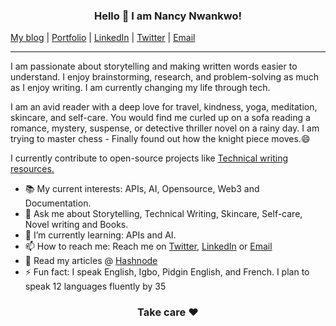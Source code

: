  <h3 align="center"> Hello 👋 I am Nancy Nwankwo! </h3>
 
[My blog](https://nancywrites.hashnode.dev) | [Portfolio](https://nancynwankwo.journoportfolio.com/) | [LinkedIn](www.linkedin.com/in/nancy-nwankwo) | [Twitter](https://twitter.com/iwriteng) | [Email](mailto:nancydesire5@gmail.com)
***

I am passionate about storytelling and making written words easier to understand. 
I enjoy brainstorming, research, and problem-solving as much as I enjoy writing. I am currently changing my life through tech.

I am an avid reader with a deep love for travel, kindness, yoga, meditation, skincare, and self-care. You would find me curled up on a sofa reading a romance, mystery, suspense, or detective thriller novel on a rainy day. I am trying to master chess - Finally found out how the knight piece moves.😄

I currently contribute to open-source projects like [Technical writing resources.](https://github.com/CynthiaPeter/Technical-Writing-Resources)

 - 📚 My current interests: APIs, AI, Opensource, Web3 and Documentation.
 - 💬 Ask me about Storytelling, Technical Writing, Skincare, Self-care, Novel writing and Books.
 - 🌱 I’m currently learning: APIs and AI.
 - 📫 How to reach me: Reach me on [Twitter](https://twitter.com/iwriteng),   [LinkedIn](www.linkedin.com/in/nancy-nwankwo)   or  [Email](mailto:nancydesire5@gmail.com)
 - 📑 Read my articles @ [Hashnode](https://nancywrites.hashnode.dev/)
 - ⚡ Fun fact: I speak English, Igbo, Pidgin English, and French. I plan to speak 12 languages fluently by 35

<h3 align="center"> Take care ❤️ </h3>
   

<!--
**warriorbadass/warriorbadass** is a ✨ _special_ ✨ repository because its `README.md` (this file) appears on your GitHub profile.

Here are some ideas to get you started:

- 🔭 I’m currently working on ...
- 🌱 I’m currently learning ...
- 👯 I’m looking to collaborate on ...
- 🤔 I’m looking for help with ...
- 💬 Ask me about ...Storytelling, Technical Writing, Skincare, Self-care, Novel writing and Books 
- 📫 How to reach me: ... Reach me on Twitter or Email
- 😄 Pronouns: ... She/her
- ⚡ Fun fact: ... I speak English, Igbo, Spanish, and French. I plan to speak 13 languages fluently by 35
-->
